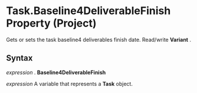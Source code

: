 
# Task.Baseline4DeliverableFinish Property (Project)

Gets or sets the task baseline4 deliverables finish date. Read/write  **Variant** .


## Syntax

 _expression_ . **Baseline4DeliverableFinish**

 _expression_ A variable that represents a **Task** object.

